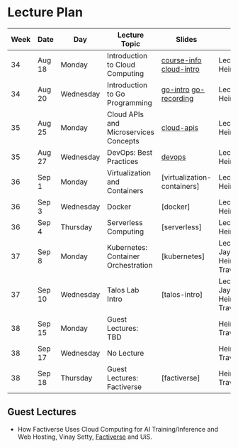 # Lecture Plan

| Week | Date   | Day       | Lecture Topic                         | Slides                      | Notes                                 |
| ---- | ------ | --------- | ------------------------------------- | --------------------------- | ------------------------------------- |
| 34   | Aug 18 | Monday    | Introduction to Cloud Computing       | [course-info] [cloud-intro] | Lecturer: Hein                        |
| 34   | Aug 20 | Wednesday | Introduction to Go Programming        | [go-intro] [go-recording]   | Lecturer: Hein                        |
| 35   | Aug 25 | Monday    | Cloud APIs and Microservices Concepts | [cloud-apis]                | Lecturer: Hein                        |
| 35   | Aug 27 | Wednesday | DevOps: Best Practices                | [devops]                    | Lecturer: Hein                        |
| 36   | Sep 1  | Monday    | Virtualization and Containers         | [virtualization-containers] | Lecturer: Hein                        |
| 36   | Sep 3  | Wednesday | Docker                                | [docker]                    | Lecturer: Hein                        |
| 36   | Sep 4  | Thursday  | Serverless Computing                  | [serverless]                | Lecturer: Hein                        |
| 37   | Sep 8  | Monday    | Kubernetes: Container Orchestration   | [kubernetes]                | Lecturer: Jayachander, Hein Traveling |
| 37   | Sep 10 | Wednesday | Talos Lab Intro                       | [talos-intro]               | Lecturer: Jayachander, Hein Traveling |
| 38   | Sep 15 | Monday    | Guest Lectures: TBD                   |                             | Hein Traveling                        |
| 38   | Sep 17 | Wednesday | No Lecture                            |                             | Hein Traveling                        |
| 38   | Sep 18 | Thursday  | Guest Lectures: Factiverse            | [factiverse]                | Hein Traveling                        |

## Guest Lectures

- How Factiverse Uses Cloud Computing for AI Training/Inference and Web Hosting, Vinay Setty, [Factiverse][1] and UiS.
<!-- - How ABB Robotics Uses Cloud Resources for DevOps and Testing, Speakers: Morten Mossige, ABB Robotics and UiS. -->

[1]: https://factiverse.ai
[course-info]: https://dat515-2025.github.io/info/slides/0-course-info.pdf
[cloud-intro]: https://dat515-2025.github.io/info/slides/1-cloud-intro.pdf
[go-intro]: https://dat515-2025.github.io/info/slides/2-go-intro.pdf
[go-recording]: https://www.dropbox.com/scl/fi/icihqwgq2btm9ytmi6dvd/Screen-Recording-2025-08-20-at-09.26.11.mov?rlkey=8by8ucnse723pn8it2n690z34&dl=0
[cloud-apis]: https://dat515-2025.github.io/info/slides/3-cloud-apis.pdf
[devops]: https://dat515-2025.github.io/info/slides/4-devops.pdf
